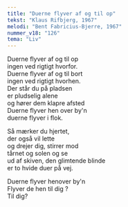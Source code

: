 ```yaml
---
title: "Duerne flyver af og til op"
tekst: "Klaus Rifbjerg, 1967"
melodi: "Bent Fabricius-Bjerre, 1967"
nummer_v18: "126"
tema: "Liv"
---
```


Duerne flyver af og til op\
ingen ved rigtigt hvorfor.\
Duerne flyver af og til bort\
ingen ved rigtigt hvorhen.\
Der står du på pladsen\
er pludselig alene\
og hører dem klapre afsted\
Duerne flyver hen over by'n\
duerne flyver i flok.

Så mærker du hjertet,\
der også vil lette\
og drejer dig, stirrer mod\
tårnet og solen og se\
ud af skiven, den glimtende blinde\
er to hvide duer på vej.

Duerne flyver henover by'n\
Flyver de hen til dig ?\
Til dig?